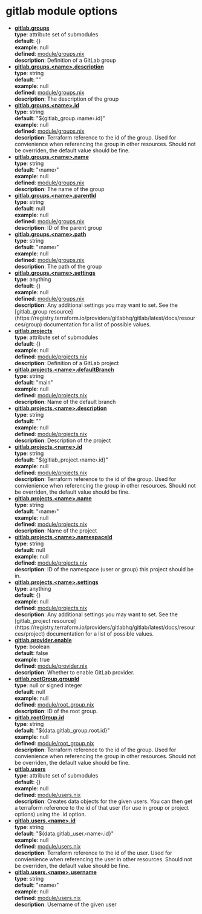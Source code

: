 # gitlab module options

<ul>
<li>
  <b><u>gitlab.groups</u></b><br>
  <b>type</b>: attribute set of submodules<br>
  <b>default</b>: {}<br>
  <b>example</b>: null<br>
  <b>defined</b>: <a href="https://github.com/mdarocha/terranix-module-gitlab/tree/main/module/module/groups.nix">module/groups.nix</a><br>
  <b>description</b>: Definition of a GitLab group<br>
</li>
<li>
  <b><u>gitlab.groups.&lt;name&gt;.description</u></b><br>
  <b>type</b>: string<br>
  <b>default</b>: &#34;&#34;<br>
  <b>example</b>: null<br>
  <b>defined</b>: <a href="https://github.com/mdarocha/terranix-module-gitlab/tree/main/module/module/groups.nix">module/groups.nix</a><br>
  <b>description</b>: The description of the group<br>
</li>
<li>
  <b><u>gitlab.groups.&lt;name&gt;.id</u></b><br>
  <b>type</b>: string<br>
  <b>default</b>: &#34;${gitlab_group.‹name›.id}&#34;<br>
  <b>example</b>: null<br>
  <b>defined</b>: <a href="https://github.com/mdarocha/terranix-module-gitlab/tree/main/module/module/groups.nix">module/groups.nix</a><br>
  <b>description</b>: Terraform reference to the id of the group.
Used for convienience when referencing the group in other resources.
Should not be overriden, the default value should be fine.
<br>
</li>
<li>
  <b><u>gitlab.groups.&lt;name&gt;.name</u></b><br>
  <b>type</b>: string<br>
  <b>default</b>: &#34;‹name›&#34;<br>
  <b>example</b>: null<br>
  <b>defined</b>: <a href="https://github.com/mdarocha/terranix-module-gitlab/tree/main/module/module/groups.nix">module/groups.nix</a><br>
  <b>description</b>: The name of the group<br>
</li>
<li>
  <b><u>gitlab.groups.&lt;name&gt;.parentId</u></b><br>
  <b>type</b>: string<br>
  <b>default</b>: null<br>
  <b>example</b>: null<br>
  <b>defined</b>: <a href="https://github.com/mdarocha/terranix-module-gitlab/tree/main/module/module/groups.nix">module/groups.nix</a><br>
  <b>description</b>: ID of the parent group<br>
</li>
<li>
  <b><u>gitlab.groups.&lt;name&gt;.path</u></b><br>
  <b>type</b>: string<br>
  <b>default</b>: &#34;‹name›&#34;<br>
  <b>example</b>: null<br>
  <b>defined</b>: <a href="https://github.com/mdarocha/terranix-module-gitlab/tree/main/module/module/groups.nix">module/groups.nix</a><br>
  <b>description</b>: The path of the group<br>
</li>
<li>
  <b><u>gitlab.groups.&lt;name&gt;.settings</u></b><br>
  <b>type</b>: anything<br>
  <b>default</b>: {}<br>
  <b>example</b>: null<br>
  <b>defined</b>: <a href="https://github.com/mdarocha/terranix-module-gitlab/tree/main/module/module/groups.nix">module/groups.nix</a><br>
  <b>description</b>: Any additional settings you may want to set.
See the [gitlab_group resource](https://registry.terraform.io/providers/gitlabhq/gitlab/latest/docs/resources/group)
documentation for a list of possible values.
<br>
</li>
<li>
  <b><u>gitlab.projects</u></b><br>
  <b>type</b>: attribute set of submodules<br>
  <b>default</b>: {}<br>
  <b>example</b>: null<br>
  <b>defined</b>: <a href="https://github.com/mdarocha/terranix-module-gitlab/tree/main/module/module/projects.nix">module/projects.nix</a><br>
  <b>description</b>: Definition of a GitLab project<br>
</li>
<li>
  <b><u>gitlab.projects.&lt;name&gt;.defaultBranch</u></b><br>
  <b>type</b>: string<br>
  <b>default</b>: &#34;main&#34;<br>
  <b>example</b>: null<br>
  <b>defined</b>: <a href="https://github.com/mdarocha/terranix-module-gitlab/tree/main/module/module/projects.nix">module/projects.nix</a><br>
  <b>description</b>: Name of the default branch<br>
</li>
<li>
  <b><u>gitlab.projects.&lt;name&gt;.description</u></b><br>
  <b>type</b>: string<br>
  <b>default</b>: &#34;&#34;<br>
  <b>example</b>: null<br>
  <b>defined</b>: <a href="https://github.com/mdarocha/terranix-module-gitlab/tree/main/module/module/projects.nix">module/projects.nix</a><br>
  <b>description</b>: Description of the project<br>
</li>
<li>
  <b><u>gitlab.projects.&lt;name&gt;.id</u></b><br>
  <b>type</b>: string<br>
  <b>default</b>: &#34;${gitlab_project.‹name›.id}&#34;<br>
  <b>example</b>: null<br>
  <b>defined</b>: <a href="https://github.com/mdarocha/terranix-module-gitlab/tree/main/module/module/projects.nix">module/projects.nix</a><br>
  <b>description</b>: Terraform reference to the id of the group.
Used for convienience when referencing the group in other resources.
Should not be overriden, the default value should be fine.
<br>
</li>
<li>
  <b><u>gitlab.projects.&lt;name&gt;.name</u></b><br>
  <b>type</b>: string<br>
  <b>default</b>: &#34;‹name›&#34;<br>
  <b>example</b>: null<br>
  <b>defined</b>: <a href="https://github.com/mdarocha/terranix-module-gitlab/tree/main/module/module/projects.nix">module/projects.nix</a><br>
  <b>description</b>: Name of the project<br>
</li>
<li>
  <b><u>gitlab.projects.&lt;name&gt;.namespaceId</u></b><br>
  <b>type</b>: string<br>
  <b>default</b>: null<br>
  <b>example</b>: null<br>
  <b>defined</b>: <a href="https://github.com/mdarocha/terranix-module-gitlab/tree/main/module/module/projects.nix">module/projects.nix</a><br>
  <b>description</b>: ID of the namespace (user or group) this project should be in.<br>
</li>
<li>
  <b><u>gitlab.projects.&lt;name&gt;.settings</u></b><br>
  <b>type</b>: anything<br>
  <b>default</b>: {}<br>
  <b>example</b>: null<br>
  <b>defined</b>: <a href="https://github.com/mdarocha/terranix-module-gitlab/tree/main/module/module/projects.nix">module/projects.nix</a><br>
  <b>description</b>: Any additional settings you may want to set.
See the [gitlab_project resource](https://registry.terraform.io/providers/gitlabhq/gitlab/latest/docs/resources/project)
documentation for a list of possible values.
<br>
</li>
<li>
  <b><u>gitlab.provider.enable</u></b><br>
  <b>type</b>: boolean<br>
  <b>default</b>: false<br>
  <b>example</b>: true<br>
  <b>defined</b>: <a href="https://github.com/mdarocha/terranix-module-gitlab/tree/main/module/module/provider.nix">module/provider.nix</a><br>
  <b>description</b>: Whether to enable GitLab provider.<br>
</li>
<li>
  <b><u>gitlab.rootGroup.groupId</u></b><br>
  <b>type</b>: null or signed integer<br>
  <b>default</b>: null<br>
  <b>example</b>: null<br>
  <b>defined</b>: <a href="https://github.com/mdarocha/terranix-module-gitlab/tree/main/module/module/root_group.nix">module/root_group.nix</a><br>
  <b>description</b>: ID of the root group.
<br>
</li>
<li>
  <b><u>gitlab.rootGroup.id</u></b><br>
  <b>type</b>: string<br>
  <b>default</b>: &#34;${data.gitlab_group.root.id}&#34;<br>
  <b>example</b>: null<br>
  <b>defined</b>: <a href="https://github.com/mdarocha/terranix-module-gitlab/tree/main/module/module/root_group.nix">module/root_group.nix</a><br>
  <b>description</b>: Terraform reference to the id of the group.
Used for convienience when referencing the group in other resources.
Should not be overriden, the default value should be fine.
<br>
</li>
<li>
  <b><u>gitlab.users</u></b><br>
  <b>type</b>: attribute set of submodules<br>
  <b>default</b>: {}<br>
  <b>example</b>: null<br>
  <b>defined</b>: <a href="https://github.com/mdarocha/terranix-module-gitlab/tree/main/module/module/users.nix">module/users.nix</a><br>
  <b>description</b>: Creates data objects for the given users.
You can then get a terraform reference to the id of that user
(for use in group or project options) using the .id option.
<br>
</li>
<li>
  <b><u>gitlab.users.&lt;name&gt;.id</u></b><br>
  <b>type</b>: string<br>
  <b>default</b>: &#34;${data.gitlab_user.‹name›.id}&#34;<br>
  <b>example</b>: null<br>
  <b>defined</b>: <a href="https://github.com/mdarocha/terranix-module-gitlab/tree/main/module/module/users.nix">module/users.nix</a><br>
  <b>description</b>: Terraform reference to the id of the user.
Used for convienience when referencing the user in other resources.
Should not be overriden, the default value should be fine.
<br>
</li>
<li>
  <b><u>gitlab.users.&lt;name&gt;.username</u></b><br>
  <b>type</b>: string<br>
  <b>default</b>: &#34;‹name›&#34;<br>
  <b>example</b>: null<br>
  <b>defined</b>: <a href="https://github.com/mdarocha/terranix-module-gitlab/tree/main/module/module/users.nix">module/users.nix</a><br>
  <b>description</b>: Username of the given user<br>
</li>
</ul>
